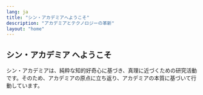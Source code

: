 ```yaml
---
lang: ja
title: "シン・アカデミアへようこそ"
description: "アカデミアとテクノロジーの革新"
layout: "home"
---
```


## シン・アカデミア へようこそ

シン・アカデミアは、純粋な知的好奇心に基づき、真理に近づくための研究活動です。そのため、アカデミアの原点に立ち返り、アカデミアの本質に基づいて行動しています。

